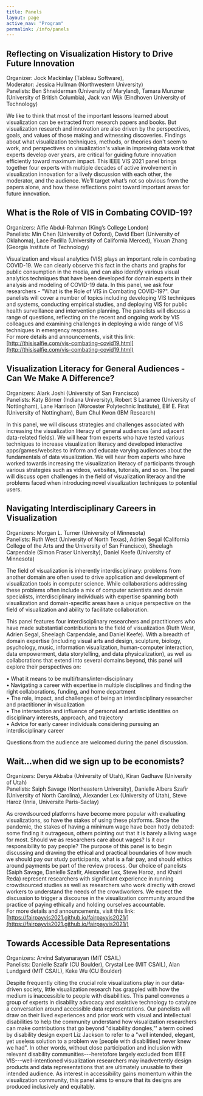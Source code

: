 ```yaml
---
title: Panels
layout: page
active_nav: "Program"
permalink: /info/panels
---
```


## <a name="panel-mackinlay">Reflecting on Visualization History to Drive Future Innovation</a>

<!-- Tuesday, October 27: 12:00pm-1:30pm MDT -->

Organizer: Jock Mackinlay (Tableau Software),
<br>Moderator: Jessica Hullman (Northwestern University)
<br>Panelists: Ben Shneiderman (University of Maryland), Tamara Munzner (University of British Columbia), Jack van Wijk (Eindhoven University of Technology)

We like to think that most of the important lessons learned about visualization can be extracted from research papers and books. But visualization research and innovation are also driven by the perspectives, goals, and values of those making and witnessing discoveries. Findings about what visualization techniques, methods, or theories don't seem to work, and perspectives on visualization's value in improving data work that experts develop over years, are critical for guiding future innovation efficiently toward maximum impact. This IEEE VIS 2021 panel brings together four experts with multiple decades of active involvement in visualization innovation for a lively discussion with each other, the moderator, and the audience. We’ll target what’s not so obvious from the papers alone, and how these reflections point toward important areas for future innovation.

## <a name="panel-abdulrahman">What is the Role of VIS in Combating COVID-19?</a>

<!-- Thursday, October 29: 12:00pm-1:30pm MDT -->

Organizers: Alfie Abdul-Rahman (King’s College London)
<br>Panelists: Min Chen (University of Oxford), David Ebert (University of Oklahoma), Lace Padilla (University of California Merced), Yixuan Zhang (Georgia Institute of Technology)

<!-- <br>[Video Preview](TBD) -->

Visualization and visual analytics (VIS) plays an important role in combating COVID-19. We can clearly observe this fact in the charts and graphs for public consumption in the media, and can also identify various visual analytics techniques that have been developed for domain experts in their analysis and modeling of COVID-19 data. In this panel, we ask four researchers - "What is the Role of VIS in Combating COVID-19?". Our panelists will cover a number of topics including developing VIS techniques and systems, conducting empirical studies, and deploying VIS for public health surveillance and intervention planning. The panelists will discuss a range of questions, reflecting on the recent and ongoing work by VIS colleagues and examining challenges in deploying a wide range of VIS techniques in emergency responses.  
For more details and announcements, visit this link: [http://thisisalfie.com/vis-combating-covid19.html](http://thisisalfie.com/vis-combating-covid19.html)

## <a name="panel-joshi">Visualization Literacy for General Audiences - Can We Make A Difference?</a>

<!-- Friday, October 30: 10:00am-11:30am MDT -->

Organizers: Alark Joshi (University of San Francisco)
<br>Panelists: Katy Börner (Indiana University), Robert S Laramee (University of Nottingham), Lane Harrison (Worcester Polytechnic Institute), Elif E. Firat (University of Nottingham), Bum Chul Kwon (IBM Research)

<!-- <br>[Video Preview](TBA) -->

In this panel, we will discuss strategies and challenges associated with increasing the visualization literacy of general audiences (and adjacent data-related fields). We will hear from experts who have tested various techniques to increase visualization literacy and developed interactive apps/games/websites to inform and educate varying audiences about the fundamentals of data visualization. We will hear from experts who have worked towards increasing the visualization literacy of participants through various strategies such as videos, websites, tutorials, and so on. The panel will discuss open challenges in the field of visualization literacy and the problems faced when introducing novel visualization techniques to potential users.

<!-- Our panelists are: Katy Börner, Lane Harrison, Elif E. Firat, Bum Chul Kwon, and Robert S. Laramee. -->

## <a name="panel-turner">Navigating Interdisciplinary Careers in Visualization</a>

<!-- Friday, October 30: 10:00am-11:30am MDT -->

Organizers: Morgan L. Turner (University of Minnesota)
<br>Panelists: Ruth West (University of North Texas), Adrien Segal (California College of the Arts and the University of San Francisco), Sheelagh Carpendale (Simon Fraser University), Daniel Keefe (University of Minnesota)

<!-- <br>[Video Preview](https://youtu.be/4Ci7KoLzFZ4) -->

The field of visualization is inherently interdisciplinary: problems from another domain are often used to drive application and development of visualization tools in computer science. While collaborations addressing these problems often include a mix of computer scientists and domain specialists, interdisciplinary individuals with expertise spanning both visualization and domain-specific areas have a unique perspective on the field of visualization and ability to facilitate collaboration.

This panel features four interdisciplinary researchers and practitioners who have made substantial contributions to the field of visualization (Ruth West, Adrien Segal, Sheelagh Carpendale, and Daniel Keefe). With a breadth of domain expertise (including visual arts and design, sculpture, biology, psychology, music, information visualization, human-computer interaction, data empowerment, data storytelling, and data physicalization), as well as collaborations that extend into several domains beyond, this panel will explore their perspectives on:

• What it means to be multi/trans/inter-disciplinary  
• Navigating a career with expertise in multiple disciplines and finding the right collaborations, funding, and home department  
• The role, impact, and challenges of being an interdisciplinary researcher and practitioner in visualization  
• The intersection and influence of personal and artistic identities on disciplinary interests, approach, and trajectory  
• Advice for early career individuals considering pursuing an interdisciplinary career

Questions from the audience are welcomed during the panel discussion.

## <a name="panel-gadhave">Wait...when did we sign up to be economists?</a>

<!-- Friday, October 30: 10:00am-11:30am MDT -->

Organizers: Derya Akbaba (University of Utah), Kiran Gadhave (University of Utah)
<br>Panelists: Saiph Savage (Northeastern University), Danielle Albers Szafir (University of North Carolina), Alexander Lex (University of Utah), Steve Haroz (Inria, Universite Paris-Saclay)

<!-- <br>[Video Preview](https://youtu.be/4Ci7KoLzFZ4) -->

As crowdsourced platforms have become more popular with evaluating visualizations, so have the stakes of using these platforms. Since the pandemic, the stakes of having a minimum wage have been hotly debated: some finding it outrageous, others pointing out that it is barely a living wage for most. Should we as researchers care about wages? Is it our responsibility to pay people?
The purpose of this panel is to begin discussing and drawing the ethical and practical boundaries of how much we should pay our study participants, what is a fair pay, and should ethics around payments be part of the review process.
Our choice of panelists (Saiph Savage, Danielle Szafir, Alexander Lex, Steve Haroz, and Khairi Reda) represent researchers with significant experience in running crowdsourced studies as well as researchers who work directly with crowd workers to understand the needs of the crowdworkers. We expect the discussion to trigger a discourse in the visualization community around the practice of paying ethically and holding ourselves accountable.  
For more details and announcements, visit this link: [https://fairpayvis2021.github.io/fairpayvis2021/](https://fairpayvis2021.github.io/fairpayvis2021/)

## <a name="panel-satyanarayan ">Towards Accessible Data Representations</a>

<!-- Friday, October 30: 10:00am-11:30am MDT -->

Organizers: Arvind Satyanarayan (MIT CSAIL)
<br>Panelists: Danielle Szafir (CU Boulder), Crystal Lee (MIT CSAIL), Alan Lundgard (MIT CSAIL), Keke Wu (CU Boulder)

<!-- <br>[Video Preview](https://youtu.be/4Ci7KoLzFZ4) -->

Despite frequently citing the crucial role visualizations play in our data-driven society, little visualization research has grappled with how the medium is inaccessible to people with disabilities. This panel convenes a group of experts in disability advocacy and assistive technology to catalyze a conversation around accessible data representations.
Our panelists will draw on their lived experiences and prior work with visual and intellectual disabilities to help the community understand how visualization researchers can make contributions that go beyond "disability dongles,"' a term coined by disability design expert Liz Jackson to refer to a "well intended, elegant, yet useless solution to a problem we [people with disabilities] never knew we had". In other words, without close participation and inclusion with relevant disability communities---heretofore largely excluded from IEEE VIS---well-intentioned visualization researchers may inadvertently design products and data representations that are ultimately unusable to their intended audience. As interest in accessibility gains momentum within the visualization community, this panel aims to ensure that its designs are produced inclusively and equitably.

